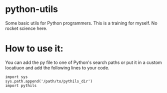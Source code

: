 # python-utils
Some basic utils for Python programmers. This is a training for myself. No rocket science here.

# How to use it:

You can add the py file to one of Python's search paths or put it in a custom locatiuon and add the following lines to your code.

    import sys
    sys.path.append('/path/to/pythils_dir')
    import pythils
